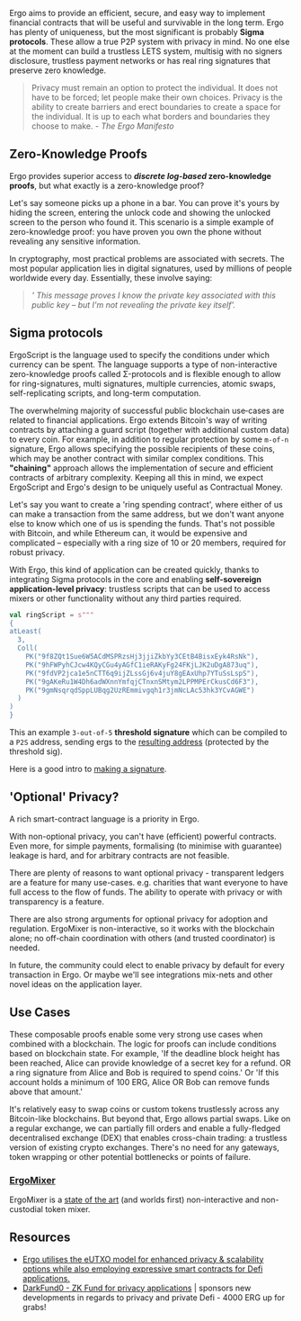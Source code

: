 

Ergo aims to provide an efficient, secure, and easy way to implement financial contracts that will be useful and survivable in the long term. Ergo has plenty of uniqueness, but the most significant is probably **Sigma protocols**. These allow a true P2P system with privacy in mind. No one else at the moment can build a trustless LETS system, multisig with no signers disclosure, trustless payment networks or has real ring signatures that preserve zero knowledge.

> Privacy must remain an option to protect the individual. It does not have to be forced; let people make their own choices. Privacy is the ability to create barriers and erect boundaries to create a space for the individual. It is up to each what borders and boundaries they choose to make. - *The Ergo Manifesto*


## Zero-Knowledge Proofs

Ergo provides superior access to ***discrete log-based* zero-knowledge proofs**, but what exactly is a zero-knowledge proof? 

Let's say someone picks up a phone in a bar. You can prove it's yours by hiding the screen, entering the unlock code and showing the unlocked screen to the person who found it. This scenario is a simple example of zero-knowledge proof: you have proven you own the phone without revealing any sensitive information.

In cryptography, most practical problems are associated with secrets. The most popular application lies in digital signatures, used by millions of people worldwide every day. Essentially, these involve saying: 

> *' This message proves I know the private key associated with this public key – but I'm not revealing the private key itself'.*


##  Sigma protocols

ErgoScript is the language used to specify the conditions under which currency can be spent. The language supports a type of non-interactive zero-knowledge proofs called Σ-protocols and is flexible enough to allow for ring-signatures, multi signatures, multiple currencies, atomic swaps, self-replicating scripts, and long-term computation.

The overwhelming majority of successful public blockchain use‐cases are related to financial applications. Ergo extends Bitcoin's way of writing contracts by attaching a guard script (together with additional custom data) to every coin. For example, in addition to regular protection by some `m‐of‐n` signature, Ergo allows specifying the possible recipients of these coins, which may be another contract with similar complex conditions. This **"chaining"** approach allows the implementation of secure and efficient contracts of arbitrary complexity. Keeping all this in mind, we expect ErgoScript and Ergo's design to be uniquely useful as Contractual Money.

Let's say you want to create a 'ring spending contract', where either of us can make a transaction from the same address, but we don't want anyone else to know which one of us is spending the funds. That's not possible with Bitcoin, and while Ethereum can, it would be expensive and complicated – especially with a ring size of 10 or 20 members, required for robust privacy.

With Ergo, this kind of application can be created quickly, thanks to integrating Sigma protocols in the core and enabling **self-sovereign application-level privacy**: trustless scripts that can be used to access mixers or other functionality without any third parties required.

```scala
val ringScript = s"""
{
atLeast(
  3, 
  Coll(
    PK("9f8ZQt1Sue6W5ACdMSPRzsHj3jjiZkbYy3CEtB4BisxEyk4RsNk"), 
    PK("9hFWPyhCJcw4KQyCGu4yAGfC1ieRAKyFg24FKjLJK2uDgA873uq"), 
    PK("9fdVP2jca1e5nCTT6q9ijZLssGj6v4juY8gEAxUhp7YTuSsLspS"), 
    PK("9gAKeRu1W4Dh6adWXnnYmfqjCTnxnSMtym2LPPMPErCkusCd6F3"),
    PK("9gmNsqrqdSppLUBqg2UzREmmivgqh1r3jmNcLAc53hk3YCvAGWE")
  )
)
}
```

This an example `3-out-of-5` **threshold signature** which can be compiled to a `P2S` address, sending ergs to the [resulting address](https://wallet.plutomonkey.com/p2s/?source=ewphdExlYXN0KAogIDMsIAogIENvbGwoCiAgICBQSygiOWY4WlF0MVN1ZTZXNUFDZE1TUFJ6c0hqM2pqaVprYll5M0NFdEI0QmlzeEV5azRSc05rIiksIAogICAgUEsoIjloRldQeWhDSmN3NEtReUNHdTR5QUdmQzFpZVJBS3lGZzI0RktqTEpLMnVEZ0E4NzN1cSIpLCAKICAgIFBLKCI5ZmRWUDJqY2ExZTVuQ1RUNnE5aWpaTHNzR2o2djRqdVk4Z0VBeFVocDdZVHVTc0xzcFMiKSwgCiAgICBQSygiOWdBS2VSdTFXNERoNmFkV1hublltZnFqQ1RueG5TTXR5bTJMUFBNUEVyQ2t1c0NkNkYzIiksCiAgICBQSygiOWdtTnNxcnFkU3BwTFVCcWcyVXpSRW1taXZncWgxcjNqbU5jTEFjNTNoazNZQ3ZBR1dFIikKICApCikKfQ==) (protected by the threshold sig).

Here is a good intro to [making a signature](https://www.youtube.com/watch?v=daP67yp-Czs&list=PLUWruihtE-HtL-JZk8Vb4Yn_H18aE3rb6&index=4).







## 'Optional' Privacy?

A rich smart-contract language is a priority in Ergo.

With non-optional privacy, you can't have (efficient) powerful contracts. Even more, for simple payments, formalising (to minimise with guarantee) leakage is hard, and for arbitrary contracts are not feasible.

There are plenty of reasons to want optional privacy - transparent ledgers are a feature for many use-cases. e.g. charities that want everyone to have full access to the flow of funds.   The ability to operate with privacy or with transparency is a feature. 

There are also strong arguments for optional privacy for adoption and regulation. ErgoMixer is non-interactive, so it works with the blockchain alone; no off-chain coordination with others (and trusted coordinator) is needed.

In future, the community could elect to enable privacy by default for every transaction in Ergo. Or maybe we'll see integrations mix-nets and other novel ideas on the application layer.  


## Use Cases

These composable proofs enable some very strong use cases when combined with a blockchain. The logic for proofs can include conditions based on blockchain state. For example, 'If the deadline block height has been reached, Alice can provide knowledge of a secret key for a refund. OR a ring signature from Alice and Bob is required to spend coins.' Or 'If this account holds a minimum of 100 ERG, Alice OR Bob can remove funds above that amount.'

It's relatively easy to swap coins or custom tokens trustlessly across any Bitcoin-like blockchains. But beyond that, Ergo allows partial swaps. Like on a regular exchange, we can partially fill orders and enable a fully-fledged decentralised exchange (DEX) that enables cross-chain trading: a trustless version of existing crypto exchanges. There's no need for any gateways, token wrapping or other potential bottlenecks or points of failure.





### [ErgoMixer](/docs/uses/mixer)

ErgoMixer is a [state of the art](https://ergonaut.space/screenshot_2021-05-15_at_22.26.39.png) (and worlds first) non-interactive and non-custodial token mixer. 



## Resources


- [Ergo utilises the eUTXO model for enhanced privacy & scalability options while also employing expressive smart contracts for Defi applications.](https://ergoplatform.org/en/blog/2021-08-17-ergo-advancing-on-bitcoin/)
- [DarkFund0 - ZK Fund for privacy applications](https://www.ergoforum.org/t/darkfund0-zk-fund-for-privacy-applications/398) | sponsors new developments in regards to privacy and private Defi - 4000 ERG up for grabs!
